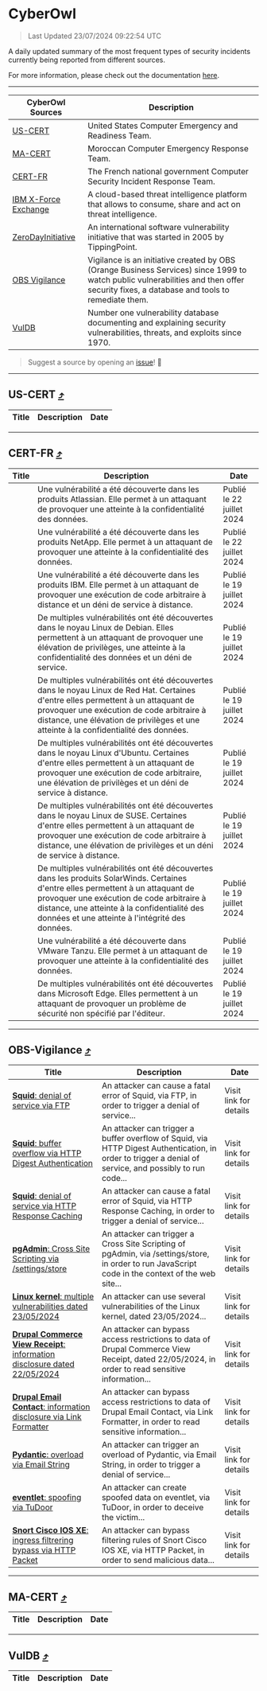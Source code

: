 
 <div id='top'></div>

# CyberOwl

 > Last Updated 23/07/2024 09:22:54 UTC
 
 A daily updated summary of the most frequent types of security incidents currently being reported from different sources.
 
 For more information, please check out the documentation [here](./docs/README.md).
 
 ---
 |CyberOwl Sources|Description|
 |---|---|
 |[US-CERT](#us-cert-arrow_heading_up)|United States Computer Emergency and Readiness Team.|
 |[MA-CERT](#ma-cert-arrow_heading_up)|Moroccan Computer Emergency Response Team.|
 |[CERT-FR](#cert-fr-arrow_heading_up)|The French national government Computer Security Incident Response Team.|
 |[IBM X-Force Exchange](#ibmcloud-arrow_heading_up)|A cloud-based threat intelligence platform that allows to consume, share and act on threat intelligence.|
 |[ZeroDayInitiative](#zerodayinitiative-arrow_heading_up)|An international software vulnerability initiative that was started in 2005 by TippingPoint.|
 |[OBS Vigilance](#obs-vigilance-arrow_heading_up)|Vigilance is an initiative created by OBS (Orange Business Services) since 1999 to watch public vulnerabilities and then offer security fixes, a database and tools to remediate them.|
 |[VulDB](#vuldb-arrow_heading_up)|Number one vulnerability database documenting and explaining security vulnerabilities, threats, and exploits since 1970.|
 
 > Suggest a source by opening an [issue](https://github.com/karimhabush/cyberowl/issues)! :raised_hands:
 ---

## US-CERT [:arrow_heading_up:](#cyberowl)

 |Title|Description|Date|
 |---|---|---|
 
 ---

## CERT-FR [:arrow_heading_up:](#cyberowl)

 |Title|Description|Date|
 |---|---|---|
 |[](https://www.cert.ssi.gouv.fr/avis/CERTFR-2024-AVI-0616/)|Une vulnérabilité a été découverte dans les produits Atlassian. Elle permet à un attaquant de provoquer une atteinte à la confidentialité des données.|Publié le 22 juillet 2024|
 |[](https://www.cert.ssi.gouv.fr/avis/CERTFR-2024-AVI-0615/)|Une vulnérabilité a été découverte dans les produits NetApp. Elle permet à un attaquant de provoquer une atteinte à la confidentialité des données.|Publié le 22 juillet 2024|
 |[](https://www.cert.ssi.gouv.fr/avis/CERTFR-2024-AVI-0614/)|Une vulnérabilité a été découverte dans les produits IBM. Elle permet à un attaquant de provoquer une exécution de code arbitraire à distance et un déni de service à distance.|Publié le 19 juillet 2024|
 |[](https://www.cert.ssi.gouv.fr/avis/CERTFR-2024-AVI-0613/)|De multiples vulnérabilités ont été découvertes dans le noyau Linux de Debian. Elles permettent à un attaquant de provoquer une élévation de privilèges, une atteinte à la confidentialité des données et un déni de service.|Publié le 19 juillet 2024|
 |[](https://www.cert.ssi.gouv.fr/avis/CERTFR-2024-AVI-0612/)|De multiples vulnérabilités ont été découvertes dans le noyau Linux de Red Hat. Certaines d'entre elles permettent à un attaquant de provoquer une exécution de code arbitraire à distance, une élévation de privilèges et une atteinte à la confidentialité des données.|Publié le 19 juillet 2024|
 |[](https://www.cert.ssi.gouv.fr/avis/CERTFR-2024-AVI-0611/)|De multiples vulnérabilités ont été découvertes dans le noyau Linux d'Ubuntu. Certaines d'entre elles permettent à un attaquant de provoquer une exécution de code arbitraire, une élévation de privilèges et un déni de service à distance.|Publié le 19 juillet 2024|
 |[](https://www.cert.ssi.gouv.fr/avis/CERTFR-2024-AVI-0610/)|De multiples vulnérabilités ont été découvertes dans le noyau Linux de SUSE. Certaines d'entre elles permettent à un attaquant de provoquer une exécution de code arbitraire à distance, une élévation de privilèges et un déni de service à distance.|Publié le 19 juillet 2024|
 |[](https://www.cert.ssi.gouv.fr/avis/CERTFR-2024-AVI-0609/)|De multiples vulnérabilités ont été découvertes dans les produits SolarWinds. Certaines d'entre elles permettent à un attaquant de provoquer une exécution de code arbitraire à distance, une atteinte à la confidentialité des données et une atteinte à l'intégrité des données.|Publié le 19 juillet 2024|
 |[](https://www.cert.ssi.gouv.fr/avis/CERTFR-2024-AVI-0608/)|Une vulnérabilité a été découverte dans VMware Tanzu. Elle permet à un attaquant de provoquer une atteinte à la confidentialité des données.|Publié le 19 juillet 2024|
 |[](https://www.cert.ssi.gouv.fr/avis/CERTFR-2024-AVI-0607/)|De multiples vulnérabilités ont été découvertes dans Microsoft Edge. Elles permettent à un attaquant de provoquer un problème de sécurité non spécifié par l'éditeur.|Publié le 19 juillet 2024|
 
 ---

## OBS-Vigilance [:arrow_heading_up:](#cyberowl)

 |Title|Description|Date|
 |---|---|---|
 |[<a href="https://vigilance.fr/vulnerability/Squid-denial-of-service-via-FTP-42685" class="noirorange"><b>Squid</b>: denial of service via FTP</a>](https://vigilance.fr/vulnerability/Squid-denial-of-service-via-FTP-42685)|An attacker can cause a fatal error of Squid, via FTP, in order to trigger a denial of service...|Visit link for details|
 |[<a href="https://vigilance.fr/vulnerability/Squid-buffer-overflow-via-HTTP-Digest-Authentication-42684" class="noirorange"><b>Squid</b>: buffer overflow via HTTP Digest Authentication</a>](https://vigilance.fr/vulnerability/Squid-buffer-overflow-via-HTTP-Digest-Authentication-42684)|An attacker can trigger a buffer overflow of Squid, via HTTP Digest Authentication, in order to trigger a denial of service, and possibly to run code...|Visit link for details|
 |[<a href="https://vigilance.fr/vulnerability/Squid-denial-of-service-via-HTTP-Response-Caching-42683" class="noirorange"><b>Squid</b>: denial of service via HTTP Response Caching</a>](https://vigilance.fr/vulnerability/Squid-denial-of-service-via-HTTP-Response-Caching-42683)|An attacker can cause a fatal error of Squid, via HTTP Response Caching, in order to trigger a denial of service...|Visit link for details|
 |[<a href="https://vigilance.fr/vulnerability/pgAdmin-Cross-Site-Scripting-via-settings-store-44377" class="noirorange"><b>pgAdmin</b>: Cross Site Scripting via /settings/store</a>](https://vigilance.fr/vulnerability/pgAdmin-Cross-Site-Scripting-via-settings-store-44377)|An attacker can trigger a Cross Site Scripting of pgAdmin, via /settings/store, in order to run JavaScript code in the context of the web site...|Visit link for details|
 |[<a href="https://vigilance.fr/vulnerability/Linux-kernel-multiple-vulnerabilities-dated-23-05-2024-44375" class="noirorange"><b>Linux kernel</b>: multiple vulnerabilities dated 23/05/2024</a>](https://vigilance.fr/vulnerability/Linux-kernel-multiple-vulnerabilities-dated-23-05-2024-44375)|An attacker can use several vulnerabilities of the Linux kernel, dated 23/05/2024...|Visit link for details|
 |[<a href="https://vigilance.fr/vulnerability/Drupal-Commerce-View-Receipt-information-disclosure-dated-22-05-2024-44374" class="noirorange"><b>Drupal Commerce View Receipt</b>: information disclosure dated 22/05/2024</a>](https://vigilance.fr/vulnerability/Drupal-Commerce-View-Receipt-information-disclosure-dated-22-05-2024-44374)|An attacker can bypass access restrictions to data of Drupal Commerce View Receipt, dated 22/05/2024, in order to read sensitive information...|Visit link for details|
 |[<a href="https://vigilance.fr/vulnerability/Drupal-Email-Contact-information-disclosure-via-Link-Formatter-44373" class="noirorange"><b>Drupal Email Contact</b>: information disclosure via Link Formatter</a>](https://vigilance.fr/vulnerability/Drupal-Email-Contact-information-disclosure-via-Link-Formatter-44373)|An attacker can bypass access restrictions to data of Drupal Email Contact, via Link Formatter, in order to read sensitive information...|Visit link for details|
 |[<a href="https://vigilance.fr/vulnerability/Pydantic-overload-via-Email-String-44372" class="noirorange"><b>Pydantic</b>: overload via Email String</a>](https://vigilance.fr/vulnerability/Pydantic-overload-via-Email-String-44372)|An attacker can trigger an overload of Pydantic, via Email String, in order to trigger a denial of service...|Visit link for details|
 |[<a href="https://vigilance.fr/vulnerability/eventlet-spoofing-via-TuDoor-44371" class="noirorange"><b>eventlet</b>: spoofing via TuDoor</a>](https://vigilance.fr/vulnerability/eventlet-spoofing-via-TuDoor-44371)|An attacker can create spoofed data on eventlet, via TuDoor, in order to deceive the victim...|Visit link for details|
 |[<a href="https://vigilance.fr/vulnerability/Snort-Cisco-IOS-XE-ingress-filtrering-bypass-via-HTTP-Packet-44370" class="noirorange"><b>Snort  Cisco IOS XE</b>: ingress filtrering bypass via HTTP Packet</a>](https://vigilance.fr/vulnerability/Snort-Cisco-IOS-XE-ingress-filtrering-bypass-via-HTTP-Packet-44370)|An attacker can bypass filtering rules of Snort  Cisco IOS XE, via HTTP Packet, in order to send malicious data...|Visit link for details|
 
 ---

## MA-CERT [:arrow_heading_up:](#cyberowl)

 |Title|Description|Date|
 |---|---|---|
 
 ---

## VulDB [:arrow_heading_up:](#cyberowl)

 |Title|Description|Date|
 |---|---|---|
 